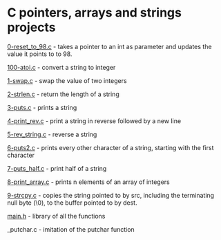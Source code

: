 # C pointers, arrays and strings projects

[0-reset_to_98.c](https://github.com/endritNovaku/holbertonschool-low_level_programming/blob/master/0x05-pointers_arrays_strings/0-reset_to_98.c) - takes a pointer to an int as parameter and updates the value it points to to 98.

[100-atoi.c](https://github.com/endritNovaku/holbertonschool-low_level_programming/blob/master/0x05-pointers_arrays_strings/100-atoi.c) - convert a string to integer

[1-swap.c](https://github.com/endritNovaku/holbertonschool-low_level_programming/blob/master/0x05-pointers_arrays_strings/1-swap.c) - swap the value of two integers

[2-strlen.c](https://github.com/endritNovaku/holbertonschool-low_level_programming/blob/master/0x05-pointers_arrays_strings/2-strlen.c) - return the length of a string

[3-puts.c](https://github.com/endritNovaku/holbertonschool-low_level_programming/blob/master/0x05-pointers_arrays_strings/3-puts.c) - prints a string

[4-print_rev.c](https://github.com/endritNovaku/holbertonschool-low_level_programming/blob/master/0x05-pointers_arrays_strings/4-print_rev.c) - print a string in reverse followed by a new line

[5-rev_string.c](https://github.com/endritNovaku/holbertonschool-low_level_programming/blob/master/0x05-pointers_arrays_strings/5-rev_string.c) - reverse a string

[6-puts2.c](https://github.com/endritNovaku/holbertonschool-low_level_programming/blob/master/0x05-pointers_arrays_strings/6-puts2.c) - prints every other character of a string, starting with the first character

[7-puts_half.c](https://github.com/endritNovaku/holbertonschool-low_level_programming/blob/master/0x05-pointers_arrays_strings/7-puts_half.c) - print half of a string

[8-print_array.c](https://github.com/endritNovaku/holbertonschool-low_level_programming/blob/master/0x05-pointers_arrays_strings/8-print_array.c) - prints n elements of an array of integers

[9-strcpy.c](https://github.com/endritNovaku/holbertonschool-low_level_programming/blob/master/0x05-pointers_arrays_strings/9-strcpy.c) - copies the string pointed to by src, including the terminating null byte (\0), to the buffer pointed to by dest.

[main.h](https://github.com/endritNovaku/holbertonschool-low_level_programming/blob/master/0x05-pointers_arrays_strings/main.h) - library of all the functions

_putchar.c - imitation of the putchar function
